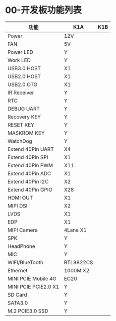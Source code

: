 # 00-开发板功能列表



| 功能                 | K1A       | K1B  |
| -------------------- | --------- | ---- |
| Power                | 12V       |      |
| FAN                  | 5V        |      |
| Power LED            | Y         |      |
| Work LED             | Y         |      |
| USB3.0 HOST          | X1        |      |
| USB2.0 HOST          | X1        |      |
| USB2.0 OTG           | X1        |      |
| IR Receiver          | Y         |      |
| RTC                  | Y         |      |
| DEBUG UART           | Y         |      |
| Recovery KEY         | Y         |      |
| RESET KEY            | Y         |      |
| MASKROM KEY          | Y         |      |
| WatchDog             | Y         |      |
| Extend 40Pin UART    | X4        |      |
| Extend 40Pin SPI     | X1        |      |
| Extend 40Pin PWM     | X11       |      |
| Extend 40Pin ADC     | X1        |      |
| Extend 40Pin I2C     | X2        |      |
| Extend 40Pin GPIO    | X28       |      |
| HDMI OUT             | X1        |      |
| MIPI DSI             | X2        |      |
| LVDS                 | X1        |      |
| EDP                  | X1        |      |
| MIPI Camera          | 4Lane X1  |      |
| SPK                  | Y         |      |
| HeadPhone            | Y         |      |
| MIC                  | Y         |      |
| WIFI/BlueTooth       | RTL8822CS |      |
| Ethernet             | 1000M X2  |      |
| MINI PCIE Mobile 4G  | EC20      |      |
| MINI PCIE PCIE2.0 X1 | Y         |      |
| SD Card              | Y         |      |
| SATA3.0              | Y         |      |
| M.2 PCIE3.0 SSD      | Y         |      |
